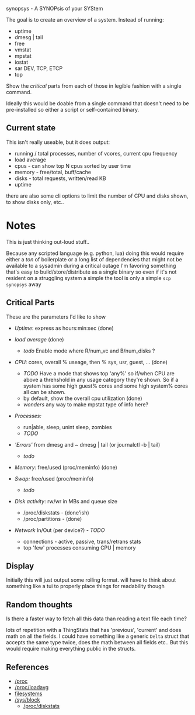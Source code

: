 synopsys - A SYNOPsis of your SYStem

The goal is to create an overview of a system. Instead of running:

- uptime
- dmesg | tail
- free
- vmstat
- mpstat
- iostat
- sar DEV, TCP, ETCP
- top

Show the _critical_ parts from each of those in legible fashion with a
single command.

Ideally this would be doable from a single command that doesn't need to
be pre-installed so either a script or self-contained binary.

## Current state
This isn't really useable, but it does output:

  - running / total processes, number of vcores, current cpu frequency
  - load average
  - cpus - can show top N cpus sorted by user time
  - memory - free/total, buff/cache
  - disks - total requests, written/read KB
  - uptime

there are also some cli options to limit the number of CPU and disks shown, to
show disks only, etc..

# Notes
This is just thinking out-loud stuff..

Because any scripted language (e.g. python, lua) doing this would
require either a *ton* of boilerplate or a long list of dependencies
that might not be available to a sysadmin during a critical outage I'm
favoring something that's easy to build/store/distribute as a single
binary so even if it's not resident on a struggling system a simple the
tool is only a simple `scp synopsys` away


## Critical Parts
These are the parameters I'd like to show

- *Uptime*: express as hours:min:sec  (done)
- *load average* (done)
  - *todo* Enable mode where R/num_vc and B/num_disks ?

- *CPU:* cores, overall % useage, then % sys, usr, guest, ... (done)
  - *TODO* Have a mode that shows top 'any%' so if/when CPU are above a
  threhshold in any usage category they're shown. So if a system has some high
  guest% cores and some high system% cores all can be shown.
  - by default, show the overall cpu utilization (done)
  -  _wonders_ any way to make mpstat type of info here?

- *Processes:*
  - run|able, sleep, unint sleep, zombies
  - *TODO*

- *'Errors'* from dmesg and ~ dmesg | tail (or journalctl -b | tail)
  - *todo*

- *Memory:* free/used (proc/meminfo)  (done)
- *Swap:* free/used (proc/meminfo)
  - *todo*

- *Disk activity*: rw/wr in MBs and queue size
    - /proc/diskstats  - (done'ish)
    - /proc/partitions - (done)

- *Network* In/Out (per device?) - *TODO*
    - connections - active, passive, trans/retrans stats
    - top 'few' processes consuming CPU | memory

## Display

Initially this will just output some rolling format. will have to think
about something like a tui to properly place things for readability
though

## Random thoughts
Is there a faster way to fetch all this data than reading a text file each time?

lots of repetition with a ThingStats that has 'previous', 'current' and does
math on all the fields. I could have something like a generic `Delta` struct
that accepts the same type twice, does the math between all fields etc.. But
this would require making everything public in the structs.

## References

- [/proc](https://www.man7.org/linux/man-pages/man5/proc.5.html)
- [/proc/loadavg](https://access.redhat.com/documentation/en-us/red_hat_enterprise_linux/4/html/reference_guide/s2-proc-loadavg)
- [filesystems](https://www.kernel.org/doc/html/latest/filesystems/index.html)
- [/sys/block](https://www.kernel.org/doc/html/latest/block/stat.html)
  - [/proc/diskstats](https://www.kernel.org/doc/html/latest/admin-guide/iostats.html)
